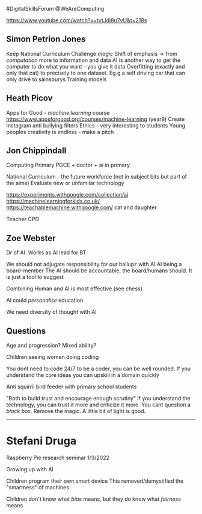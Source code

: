 #DigitalSkillsForum
@WeAreComputing

https://www.youtube.com/watch?v=tvtJdi8u7vU&t=218s

Simon Petrion Jones
-------------------
Keep National Curriculum
Challenge _magic_
Shift of emphasis -> from _computation_ more to information and data
AI is another way to get the computer to do what you want - you give it data
Overfitting (exactly and only that cat) to precisely to one dataset. Eg.g a self driving car that can only drive to sainsburys
Training models



Heath Picov
-----------

Apps for Good - _machine learning_ course
https://www.appsforgood.org/courses/machine-learning (year9)
Create Instagram anti bullying filters
Ethics - very interesting to students
Young peoples creativity is endless - make a pitch

Jon Chippindall
---------------

Computing Primary PGCE + doctor + ai in primary

National Curriculum - the future workforce (not in subject bits but part of the aims)
Evaluate new or unfamilar technology

https://experiments.withgoogle.com/collection/ai
https://machinelearningforkids.co.uk/
https://teachablemachine.withgoogle.com/
 cat and daughter

Teacher CPD


Zoe Webster
-----------

Dr of AI. Works as AI lead for BT

We should not adjugate responsibility for our ballupz with AI
AI being a board-member
The AI should be accountable, the board/humans should. It is just a tool to suggest

Combining Human and AI is most effective (see chess)

AI could _personalise_ education

We need diversity of thought with AI


Questions
---------

Age and progression? Mixed ability?

Children seeing women doing coding

You dont need to code 24/7 to be a coder, you can be well rounded.
If you understand the core ideas you can upskill in a domain quickly

Anti squirril bird feeder with primary school students

"Both to build trust and encourage enough scrutiny"
If you understand the technology, you can trust it more and criticize it more.
You cant question a _black box_. Remove the magic. A little bit of light is good.



---



Stefani Druga
=============

Raspberry Pie research seminar 1/3/2022

Growing up with AI

Children program their own smart device
This removed/demystified the "smartness" of machines

Children don't know what _bias_ means, but they do know what _fairness_ means

